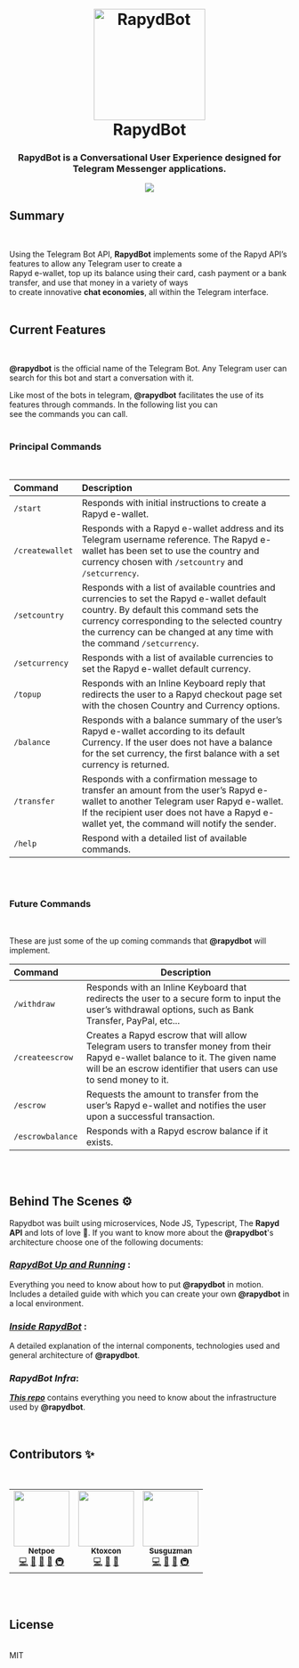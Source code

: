 <h1 align="center">
  <br>
  <a href="https://ibb.co/d5xp4Jw"><img src="https://i.ibb.co/LZHgdhX/logo.jpg" alt="RapydBot" border="0" width="200"></a>
  <br>
  RapydBot
  <br>
</h1>

<h3 align="center">RapydBot is a Conversational User Experience designed for Telegram Messenger applications.</h3>
<p align="center">
  <a href="https://opensource.org/licenses/MIT">
    <img src="https://img.shields.io/badge/License-MIT-yellow.svg">
  </a>
</p>

## Summary

<br>

Using the Telegram Bot API, **RapydBot** implements some of the Rapyd API’s features to allow any Telegram user to create a  
Rapyd e-wallet, top up its balance using their card, cash payment or a bank transfer, and use that money in a variety of ways  
to create innovative **chat economies**, all within the Telegram interface.
<br>
<br>

## Current Features

<br>

**@rapydbot** is the official name of the Telegram Bot. Any Telegram user can search for this bot and start a conversation with it.

Like most of the bots in telegram, **@rapydbot** facilitates the use of its features through commands. In the following list you can  
see the commands you can call.
<br>
<br>

### Principal Commands

<br>

| Command         | Description                                                                                                                                                                                                                                                    |
| :-------------- | :------------------------------------------------------------------------------------------------------------------------------------------------------------------------------------------------------------------------------------------------------------- |
| `/start`        | Responds with initial instructions to create a Rapyd e-wallet.                                                                                                                                                                                                 |
| `/createwallet` | Responds with a Rapyd e-wallet address and its Telegram username reference. The Rapyd e-wallet has been set to use the country and currency chosen with `/setcountry` and `/setcurrency`.                                                                      |
| `/setcountry`   | Responds with a list of available countries and currencies to set the Rapyd e-wallet default country. By default this command sets the currency corresponding to the selected country the currency can be changed at any time with the command `/setcurrency`. |
| `/setcurrency`  | Responds with a list of available currencies to set the Rapyd e-wallet default currency.                                                                                                                                                                       |
| `/topup`        | Responds with an Inline Keyboard reply that redirects the user to a Rapyd checkout page set with the chosen Country and Currency options.                                                                                                                      |
| `/balance`      | Responds with a balance summary of the user’s Rapyd e-wallet according to its default Currency. If the user does not have a balance for the set currency, the first balance with a set currency is returned.                                                   |
| `/transfer`     | Responds with a confirmation message to transfer an amount from the user’s Rapyd e-wallet to another Telegram user Rapyd e-wallet. If the recipient user does not have a Rapyd e-wallet yet, the command will notify the sender.                               |
| `/help`         | Respond with a detailed list of available commands.                                                                                                                                                                                                            |

<br>
<br>

### Future Commands

<br>

These are just some of the up coming commands that **@rapydbot** will implement.

| Command          | Description                                                                                                                                                                                          |
| :--------------- | ---------------------------------------------------------------------------------------------------------------------------------------------------------------------------------------------------- |
| `/withdraw`      | Responds with an Inline Keyboard that redirects the user to a secure form to input the user’s withdrawal options, such as Bank Transfer, PayPal, etc...                                              |
| `/createescrow`  | Creates a Rapyd escrow that will allow Telegram users to transfer money from their Rapyd e-wallet balance to it. The given name will be an escrow identifier that users can use to send money to it. |
| `/escrow`        | Requests the amount to transfer from the user’s Rapyd e-wallet and notifies the user upon a successful transaction.                                                                                  |
| `/escrowbalance` | Responds with a Rapyd escrow balance if it exists.                                                                                                                                                   |

<br>
<br>

## Behind The Scenes ⚙️

Rapydbot was built using microservices, Node JS, Typescript, The **Rapyd API** and lots of love 💖. If you want to know more about the **@rapydbot**'s architecture choose one of the following documents:

### **_[RapydBot Up and Running](/doc/UpAndRunning.md)_** :

Everything you need to know about how to put **@rapydbot** in motion. Includes a detailed guide with which you can create your own **@rapydbot** in a local environment.
<br>

### **_[Inside RapydBot](/doc/InsideRapydBot.md)_** :

A detailed explanation of the internal components, technologies used and general architecture of **@rapydbot**\.
<br>

### **_RapydBot Infra_**:

**_[This repo](https://github.com/aufacicenta/rapydbot-infra)_** contains everything you need to know about the infrastructure used by **@rapydbot**\.
<br>
<br>
<br>

## Contributors ✨

<br>
<table >
  <tr>
    <td align="center">
     <a href="https://github.com/netpoe">
     <img src="https://avatars.githubusercontent.com/u/4053518?v=4" width="100px;" alt=""/>
     <br />
     <sub><b>Netpoe</b></sub>
     </a><br /> 
     <a  href="#" title="Code">💻</a>
     <a  href="#" title="Reviewed  Pull Requests">👀<a> 
     <a href="#"  title="Documentation">📖</a>
     <a href="#" title="Tools">🔧</a> 
     <a href="#" title="Infrastructure (Hosting, Build-Tools, etc)">🚇</a>
    </td>
    <td align="center">
     <a href="https://github.com/Ktoxcon">
     <img src="https://avatars.githubusercontent.com/u/60626791?v=4" width="100px;" alt=""/>
     <br />
     <sub><b>Ktoxcon</b></sub>
     </a><br /> 
     <a href="#" title="Code">💻</a>
     <a href="#" title="Reviewed  Pull Requests">👀<a> 
     <a href="#"  title="Documentation">📖</a>
    </td>
     <td align="center">
     <a href="https://github.com/susguzman">
     <img src="https://avatars.githubusercontent.com/u/7908092?v=4" width="100px;" alt=""/>
     <br />
     <sub><b>Susguzman</b></sub>
     </a><br /> 
     <a href="#" title="Code">💻</a>
     <a href="#" title="Reviewed  Pull Requests">👀<a> 
     <a href="#"  title="Documentation">📖</a>
     <a href="#" title="Infrastructure (Hosting, Build-Tools, etc)">🚇</a>
    </td>
    </td>  
  </tr>
</table>
<br>
<br>

## License

<br>MIT
<br>
<br>
